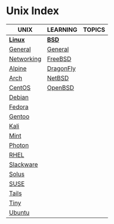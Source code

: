 # Unix Index

|UNIX|LEARNING|TOPICS|
|---|---|---|
|[**Linux**](linux-index)|[**BSD**](bsd-index)||
|[General](unix/linux/linux-general)|[General](unix/bsd/bsd-general) ||
|[Networking](unix/linux/linux-networking)|[FreeBSD](unix/bsd/bsd-freebsd)||
|[Alpine](unix/linux/linux-alpine)|[DragonFly](unix/bsd/bsd-dragonfly)||
|[Arch](unix/linux/linux-arch)|[NetBSD](unix/bsd/bsd-netbsd)||
|[CentOS](unix/linux/linux-centos)|[OpenBSD](unix/bsd/bsd-openbsd)||
|[Debian](unix/linux/linux-debian)|||
|[Fedora](unix/linux/linux-fedora)|||
|[Gentoo](unix/linux/linux-gentoo)|||
|[Kali](unix/linux/linux-kali)|||
|[Mint](unix/linux/linux-mint)|||
|[Photon](unix/linux/linux-photon)|||
|[RHEL](unix/linux/linux-rhel)|||
|[Slackware](unix/linux/linux-slackware)|||
|[Solus](unix/linux/linux-solus)|||
|[SUSE](unix/linux/linux-suse)|||
|[Tails](unix/linux/linux-tails)|||
|[Tiny](unix/linux/linux-tiny)|||
|[Ubuntu](unix/linux/linux-ubuntu)|||


